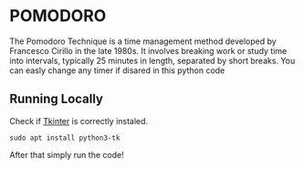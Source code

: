 # POMODORO 
The Pomodoro Technique is a time management method developed by Francesco Cirillo in the late 1980s. It involves breaking work or study time into intervals, typically 25 minutes in length, separated by short breaks. 
You can easly change any timer if disared in this python code

## Running Locally

Check if [Tkinter](https://www.pythonguis.com/installation/install-tkinter-linux/) is correctly instaled.

```
sudo apt install python3-tk
```

After that simply run the code!
